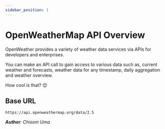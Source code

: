 ```yaml
---
sidebar_position: 1
---
```



# OpenWeatherMap API Overview
OpenWeather provides a variety of weather data services via APIs for developers and enterprises. 

You can make an API call to gain access to various data such as, current weather and forecasts, weather data for any timestamp, daily aggregation and weather overview. 

How cool is that? 😊

## Base URL
```
https://api.openweathermap.org/data/2.5
```

***Author**: Chisom Uma*